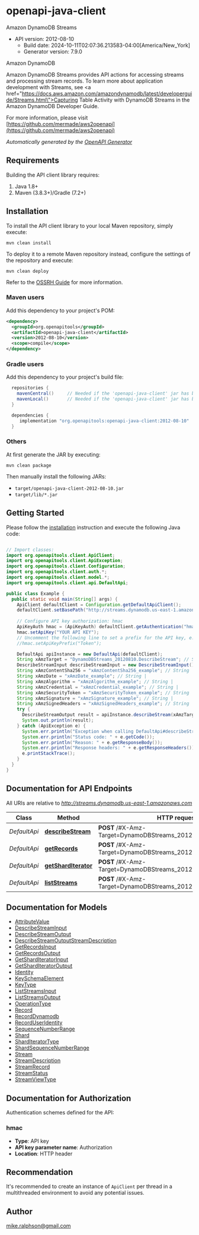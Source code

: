 # openapi-java-client

Amazon DynamoDB Streams
- API version: 2012-08-10
  - Build date: 2024-10-11T02:07:36.213583-04:00[America/New_York]
  - Generator version: 7.9.0

<fullname>Amazon DynamoDB</fullname> <p>Amazon DynamoDB Streams provides API actions for accessing streams and processing stream records. To learn more about application development with Streams, see <a href=\"https://docs.aws.amazon.com/amazondynamodb/latest/developerguide/Streams.html\">Capturing Table Activity with DynamoDB Streams</a> in the Amazon DynamoDB Developer Guide.</p>

  For more information, please visit [https://github.com/mermade/aws2openapi](https://github.com/mermade/aws2openapi)

*Automatically generated by the [OpenAPI Generator](https://openapi-generator.tech)*


## Requirements

Building the API client library requires:
1. Java 1.8+
2. Maven (3.8.3+)/Gradle (7.2+)

## Installation

To install the API client library to your local Maven repository, simply execute:

```shell
mvn clean install
```

To deploy it to a remote Maven repository instead, configure the settings of the repository and execute:

```shell
mvn clean deploy
```

Refer to the [OSSRH Guide](http://central.sonatype.org/pages/ossrh-guide.html) for more information.

### Maven users

Add this dependency to your project's POM:

```xml
<dependency>
  <groupId>org.openapitools</groupId>
  <artifactId>openapi-java-client</artifactId>
  <version>2012-08-10</version>
  <scope>compile</scope>
</dependency>
```

### Gradle users

Add this dependency to your project's build file:

```groovy
  repositories {
    mavenCentral()     // Needed if the 'openapi-java-client' jar has been published to maven central.
    mavenLocal()       // Needed if the 'openapi-java-client' jar has been published to the local maven repo.
  }

  dependencies {
     implementation "org.openapitools:openapi-java-client:2012-08-10"
  }
```

### Others

At first generate the JAR by executing:

```shell
mvn clean package
```

Then manually install the following JARs:

* `target/openapi-java-client-2012-08-10.jar`
* `target/lib/*.jar`

## Getting Started

Please follow the [installation](#installation) instruction and execute the following Java code:

```java

// Import classes:
import org.openapitools.client.ApiClient;
import org.openapitools.client.ApiException;
import org.openapitools.client.Configuration;
import org.openapitools.client.auth.*;
import org.openapitools.client.model.*;
import org.openapitools.client.api.DefaultApi;

public class Example {
  public static void main(String[] args) {
    ApiClient defaultClient = Configuration.getDefaultApiClient();
    defaultClient.setBasePath("http://streams.dynamodb.us-east-1.amazonaws.com");
    
    // Configure API key authorization: hmac
    ApiKeyAuth hmac = (ApiKeyAuth) defaultClient.getAuthentication("hmac");
    hmac.setApiKey("YOUR API KEY");
    // Uncomment the following line to set a prefix for the API key, e.g. "Token" (defaults to null)
    //hmac.setApiKeyPrefix("Token");

    DefaultApi apiInstance = new DefaultApi(defaultClient);
    String xAmzTarget = "DynamoDBStreams_20120810.DescribeStream"; // String | 
    DescribeStreamInput describeStreamInput = new DescribeStreamInput(); // DescribeStreamInput | 
    String xAmzContentSha256 = "xAmzContentSha256_example"; // String | 
    String xAmzDate = "xAmzDate_example"; // String | 
    String xAmzAlgorithm = "xAmzAlgorithm_example"; // String | 
    String xAmzCredential = "xAmzCredential_example"; // String | 
    String xAmzSecurityToken = "xAmzSecurityToken_example"; // String | 
    String xAmzSignature = "xAmzSignature_example"; // String | 
    String xAmzSignedHeaders = "xAmzSignedHeaders_example"; // String | 
    try {
      DescribeStreamOutput result = apiInstance.describeStream(xAmzTarget, describeStreamInput, xAmzContentSha256, xAmzDate, xAmzAlgorithm, xAmzCredential, xAmzSecurityToken, xAmzSignature, xAmzSignedHeaders);
      System.out.println(result);
    } catch (ApiException e) {
      System.err.println("Exception when calling DefaultApi#describeStream");
      System.err.println("Status code: " + e.getCode());
      System.err.println("Reason: " + e.getResponseBody());
      System.err.println("Response headers: " + e.getResponseHeaders());
      e.printStackTrace();
    }
  }
}

```

## Documentation for API Endpoints

All URIs are relative to *http://streams.dynamodb.us-east-1.amazonaws.com*

Class | Method | HTTP request | Description
------------ | ------------- | ------------- | -------------
*DefaultApi* | [**describeStream**](docs/DefaultApi.md#describeStream) | **POST** /#X-Amz-Target&#x3D;DynamoDBStreams_20120810.DescribeStream | 
*DefaultApi* | [**getRecords**](docs/DefaultApi.md#getRecords) | **POST** /#X-Amz-Target&#x3D;DynamoDBStreams_20120810.GetRecords | 
*DefaultApi* | [**getShardIterator**](docs/DefaultApi.md#getShardIterator) | **POST** /#X-Amz-Target&#x3D;DynamoDBStreams_20120810.GetShardIterator | 
*DefaultApi* | [**listStreams**](docs/DefaultApi.md#listStreams) | **POST** /#X-Amz-Target&#x3D;DynamoDBStreams_20120810.ListStreams | 


## Documentation for Models

 - [AttributeValue](docs/AttributeValue.md)
 - [DescribeStreamInput](docs/DescribeStreamInput.md)
 - [DescribeStreamOutput](docs/DescribeStreamOutput.md)
 - [DescribeStreamOutputStreamDescription](docs/DescribeStreamOutputStreamDescription.md)
 - [GetRecordsInput](docs/GetRecordsInput.md)
 - [GetRecordsOutput](docs/GetRecordsOutput.md)
 - [GetShardIteratorInput](docs/GetShardIteratorInput.md)
 - [GetShardIteratorOutput](docs/GetShardIteratorOutput.md)
 - [Identity](docs/Identity.md)
 - [KeySchemaElement](docs/KeySchemaElement.md)
 - [KeyType](docs/KeyType.md)
 - [ListStreamsInput](docs/ListStreamsInput.md)
 - [ListStreamsOutput](docs/ListStreamsOutput.md)
 - [OperationType](docs/OperationType.md)
 - [Record](docs/Record.md)
 - [RecordDynamodb](docs/RecordDynamodb.md)
 - [RecordUserIdentity](docs/RecordUserIdentity.md)
 - [SequenceNumberRange](docs/SequenceNumberRange.md)
 - [Shard](docs/Shard.md)
 - [ShardIteratorType](docs/ShardIteratorType.md)
 - [ShardSequenceNumberRange](docs/ShardSequenceNumberRange.md)
 - [Stream](docs/Stream.md)
 - [StreamDescription](docs/StreamDescription.md)
 - [StreamRecord](docs/StreamRecord.md)
 - [StreamStatus](docs/StreamStatus.md)
 - [StreamViewType](docs/StreamViewType.md)


<a id="documentation-for-authorization"></a>
## Documentation for Authorization


Authentication schemes defined for the API:
<a id="hmac"></a>
### hmac

- **Type**: API key
- **API key parameter name**: Authorization
- **Location**: HTTP header


## Recommendation

It's recommended to create an instance of `ApiClient` per thread in a multithreaded environment to avoid any potential issues.

## Author

mike.ralphson@gmail.com

